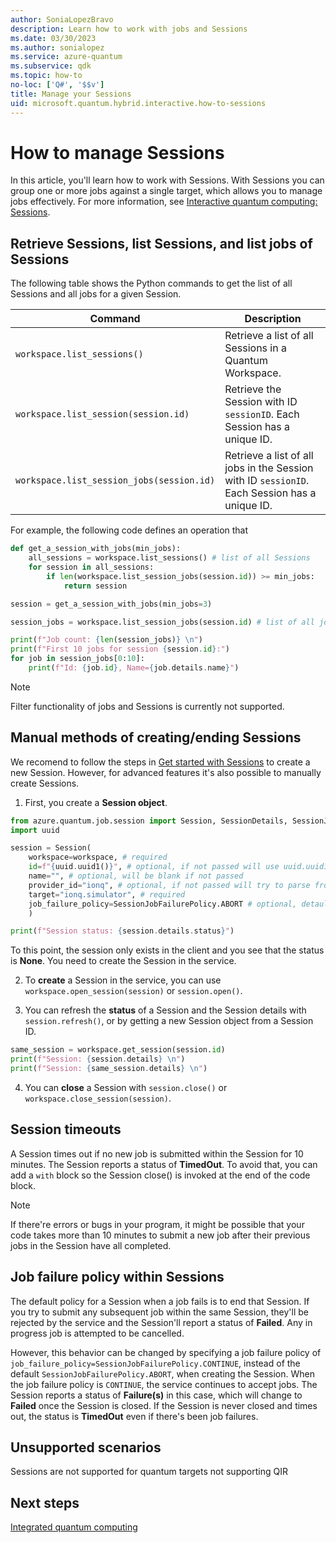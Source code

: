 ```yaml
---
author: SoniaLopezBravo
description: Learn how to work with jobs and Sessions
ms.date: 03/30/2023
ms.author: sonialopez
ms.service: azure-quantum
ms.subservice: qdk
ms.topic: how-to
no-loc: ['Q#', '$$v']
title: Manage your Sessions
uid: microsoft.quantum.hybrid.interactive.how-to-sessions
---
```


# How to manage Sessions

In this article, you'll learn how to work with Sessions. With Sessions you can group one or more jobs against a single target, which allows you to manage jobs effectively. For more information, see [Interactive quantum computing: Sessions](xref:microsoft.quantum.hybrid.interactive).

## Retrieve Sessions, list Sessions, and list jobs of Sessions

The following table shows the Python commands to get the list of all Sessions and all jobs for a given Session. 

|Command|Description|
|---|---|
|`workspace.list_sessions()`| Retrieve a list of all Sessions in a Quantum Workspace.|
|`workspace.list_session(session.id)` | Retrieve the Session with ID `sessionID`. Each Session has a unique ID. |
|`workspace.list_session_jobs(session.id)` | Retrieve a list of all jobs in the Session with ID `sessionID`. Each Session has a unique ID.|

For example, the following code defines an operation that 

```python
def get_a_session_with_jobs(min_jobs):
    all_sessions = workspace.list_sessions() # list of all Sessions
    for session in all_sessions:
        if len(workspace.list_session_jobs(session.id)) >= min_jobs:
            return session

session = get_a_session_with_jobs(min_jobs=3) 

session_jobs = workspace.list_session_jobs(session.id) # list of all jobs within Session ID

print(f"Job count: {len(session_jobs)} \n")
print(f"First 10 jobs for session {session.id}:")
for job in session_jobs[0:10]:
    print(f"Id: {job.id}, Name={job.details.name}")
```

> [!NOTE]
> Filter functionality of jobs and Sessions is currently not supported. 

## Manual methods of creating/ending Sessions

We recomend to follow the steps in [Get started with Sessions](xref:microsoft.quantum.hybrid.interactive-get-started-with-sessions) to create a new Session. However, for advanced features it's also possible to manually create Sessions. 

1. First, you create a **Session object**. 

  ```python
  from azure.quantum.job.session import Session, SessionDetails, SessionJobFailurePolicy
  import uuid

  session = Session(
      workspace=workspace, # required
      id=f"{uuid.uuid1()}", # optional, if not passed will use uuid.uuid1()
      name="", # optional, will be blank if not passed
      provider_id="ionq", # optional, if not passed will try to parse from the target
      target="ionq.simulator", # required
      job_failure_policy=SessionJobFailurePolicy.ABORT # optional, detaults to abort
      )

  print(f"Session status: {session.details.status}")
  ```
  To this point, the session only exists in the client and you see that the status is **None**. You need to create the Session in the service.

2. To **create** a Session in the service, you can use `workspace.open_session(session)` or `session.open()`.

3. You can refresh the **status** of a Session and the Session details with `session.refresh()`, or by getting a new Session object from a Session ID. 

  ```python
  same_session = workspace.get_session(session.id) 
  print(f"Session: {session.details} \n")
  print(f"Session: {same_session.details} \n")
  ```

4. You can **close** a Session with `session.close()` or `workspace.close_session(session)`.   
  
## Session timeouts

A Session times out if no new job is submitted within the Session for 10 minutes. The Session reports a status of **TimedOut**. To avoid that, you can add a `with` block so the Session close() is invoked at the end of the code block. 

> [!NOTE]
> If there're errors or bugs in your program, it might be possible that your code takes more than 10 minutes to submit a new job after their previous jobs in the Session have all completed. 

## Job failure policy within Sessions

The default policy for a Session when a job fails is to end that Session. If you try to submit any subsequent job within the same Session, they'll be rejected by the service and the Session'll report a status of **Failed**. Any in progress job is attempted to be cancelled.

However, this behavior can be changed by specifying a job failure policy of `job_failure_policy=SessionJobFailurePolicy.CONTINUE`, instead of the default `SessionJobFailurePolicy.ABORT`, when creating the Session. When the job failure policy is `CONTINUE`, the service continues to accept jobs. The Session reports a status of **Failure(s)** in this case, which will change to **Failed** once the Session is closed.
If the Session is never closed and times out, the status is **TimedOut** even if there's been job failures. 




## Unsupported scenarios
  
Sessions are not supported for quantum targets not supporting QIR

## Next steps

[Integrated quantum computing](xref:microsoft.quantum.hybrid.integrated)

